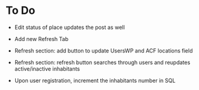 To Do
=====

- Edit status of place updates the post as well

- Add new Refresh Tab 
- Refresh section: add button to update UsersWP and ACF locations field
- Refresh section: refresh button searches through users and reupdates active/inactive inhabitants

- Upon user registration, increment the inhabitants number in SQL